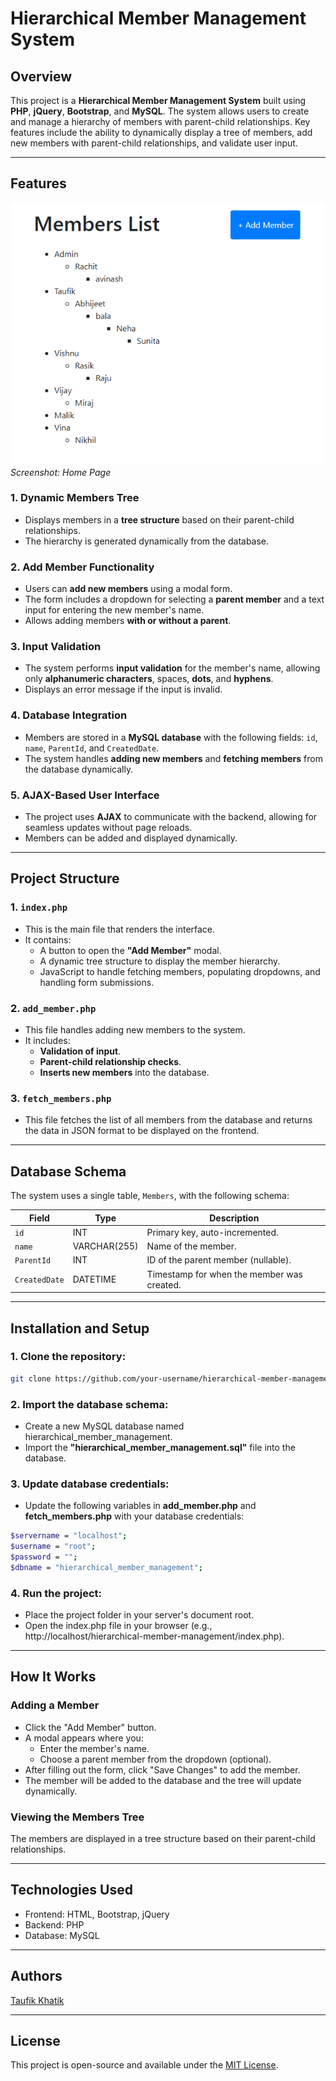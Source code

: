 
# Hierarchical Member Management System

## Overview
This project is a **Hierarchical Member Management System** built using **PHP**, **jQuery**, **Bootstrap**, and **MySQL**. The system allows users to create and manage a hierarchy of members with parent-child relationships. Key features include the ability to dynamically display a tree of members, add new members with parent-child relationships, and validate user input.

---

## Features

![Home Page](https://github.com/taufik-khatik/hierarchical_member_management/blob/main/home-page-screenshot.png)
*Screenshot: Home Page*

### 1. **Dynamic Members Tree**
   - Displays members in a **tree structure** based on their parent-child relationships.
   - The hierarchy is generated dynamically from the database.

### 2. **Add Member Functionality**
   - Users can **add new members** using a modal form.
   - The form includes a dropdown for selecting a **parent member** and a text input for entering the new member's name.
   - Allows adding members **with or without a parent**.

### 3. **Input Validation**
   - The system performs **input validation** for the member's name, allowing only **alphanumeric characters**, spaces, **dots**, and **hyphens**.
   - Displays an error message if the input is invalid.

### 4. **Database Integration**
   - Members are stored in a **MySQL database** with the following fields: `id`, `name`, `ParentId`, and `CreatedDate`.
   - The system handles **adding new members** and **fetching members** from the database dynamically.

### 5. **AJAX-Based User Interface**
   - The project uses **AJAX** to communicate with the backend, allowing for seamless updates without page reloads.
   - Members can be added and displayed dynamically.

---

## Project Structure

### 1. **`index.php`**
   - This is the main file that renders the interface.
   - It contains:
     - A button to open the **"Add Member"** modal.
     - A dynamic tree structure to display the member hierarchy.
     - JavaScript to handle fetching members, populating dropdowns, and handling form submissions.

### 2. **`add_member.php`**
   - This file handles adding new members to the system.
   - It includes:
     - **Validation of input**.
     - **Parent-child relationship checks**.
     - **Inserts new members** into the database.

### 3. **`fetch_members.php`**
   - This file fetches the list of all members from the database and returns the data in JSON format to be displayed on the frontend.

---

## Database Schema

The system uses a single table, `Members`, with the following schema:

| Field        | Type          | Description                                  |
|--------------|---------------|----------------------------------------------|
| `id`         | INT           | Primary key, auto-incremented.               |
| `name`       | VARCHAR(255)  | Name of the member.                          |
| `ParentId`   | INT           | ID of the parent member (nullable).          |
| `CreatedDate`| DATETIME      | Timestamp for when the member was created.   |

---

## Installation and Setup

### 1. Clone the repository:
   ```bash
   git clone https://github.com/your-username/hierarchical-member-management.git
   ```

### 2. Import the database schema:
   - Create a new MySQL database named hierarchical_member_management.
   - Import the **"hierarchical_member_management.sql"** file into the database.

### 3. Update database credentials:
   - Update the following variables in **add_member.php** and **fetch_members.php** with your database credentials:
   ```bash
   $servername = "localhost";
   $username = "root";
   $password = "";
   $dbname = "hierarchical_member_management";
   ```
   
### 4. Run the project:
   - Place the project folder in your server's document root.
   - Open the index.php file in your browser (e.g., http://localhost/hierarchical-member-management/index.php).

---

## How It Works

### Adding a Member
   - Click the "Add Member" button.
   - A modal appears where you:
      - Enter the member's name.
      - Choose a parent member from the dropdown (optional).
   - After filling out the form, click "Save Changes" to add the member.
   - The member will be added to the database and the tree will update dynamically.

### Viewing the Members Tree
The members are displayed in a tree structure based on their parent-child relationships.

---

## Technologies Used
- Frontend: HTML, Bootstrap, jQuery
- Backend: PHP
- Database: MySQL

---

## Authors

[Taufik Khatik](https://taufikkhatik.netlify.app/)

---

## License
This project is open-source and available under the [MIT License](https://github.com/taufik-khatik/hierarchical_member_management/blob/main/LICENSE).

